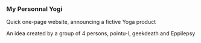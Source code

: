 ### My Personnal Yogi
Quick one-page website, announcing a fictive Yoga product

An idea created by a group of 4 persons, pointu-l, geekdeath and Eppilepsy